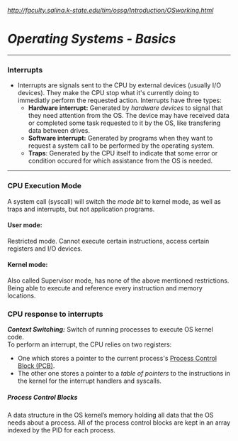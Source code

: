 _http://faculty.salina.k-state.edu/tim/ossg/Introduction/OSworking.html_
# ***Operating Systems - Basics***

---

### **Interrupts**
- Interrupts are signals sent to the CPU by external devices (usually I/O devices). They make the CPU stop what it's currently doing to immediatly perform the requested action. Interrupts have three types:
    - **Hardware interrupt:** Generated by *hardware devices* to signal that they need attention from the OS. The device may have received data or completed some task requested to it by the OS, like transfering data between drives.
    - **Software interrupt:** Generated by programs when they want to request a system call to be performed by the operating system.
    - **Traps**: Generated by the CPU itself to indicate that some error or condition occured for which assistance from the OS is needed.

---

### **CPU Execution Mode**
A system call (syscall) will switch the *mode bit* to kernel mode, as well as traps and interrupts, but not application programs.

#### **User mode:** 
Restricted mode. Cannot execute certain instructions, access certain registers and I/O devices.

#### **Kernel mode:**
Also called Supervisor mode, has none of the above mentioned restrictions. Being able to execute and reference every instruction and memory locations.

### **CPU response to interrupts**
***Context Switching:*** Switch of running processes to execute OS kernel code.  
To perform an interrupt, the CPU relies on two registers:  
- One which stores a pointer to the current process's [Process Control Block (PCB)](#5-pcb).
- The other one stores a pointer to a *table of pointers* to the instructions in the kernel for the interrupt handlers and syscalls.

<h5 id='5-pcb'>Process Control Blocks</h5>
A data structure in the OS kernel’s memory holding all data that the OS needs about a process. All of the process control blocks are kept in an array indexed by the PID for each process.
